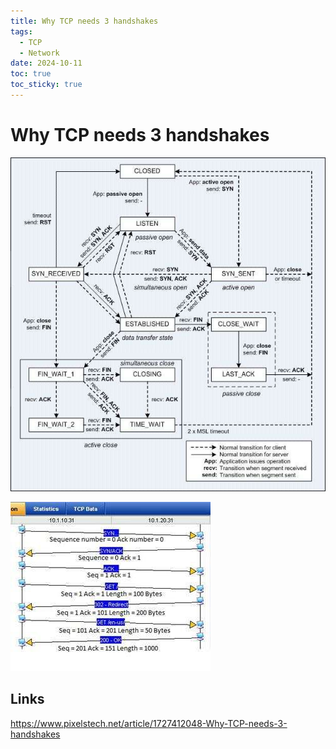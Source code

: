 ```yaml
---
title: Why TCP needs 3 handshakes
tags:
  - TCP
  - Network
date: 2024-10-11
toc: true
toc_sticky: true
---
```


# Why TCP needs 3 handshakes


![](../_asset/2024-10-03-tcp_image_1.jpeg)



![](../_asset/2024-10-03-tcp_image_2.jpeg)
## Links

<https://www.pixelstech.net/article/1727412048-Why-TCP-needs-3-handshakes>